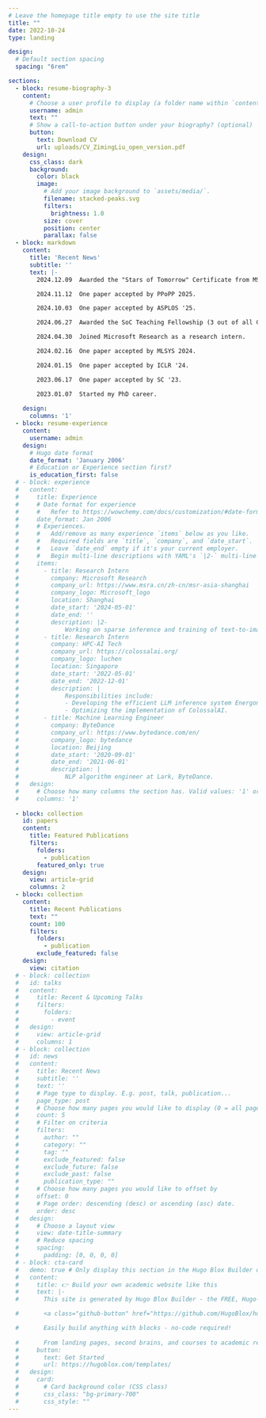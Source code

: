 ```yaml
---
# Leave the homepage title empty to use the site title
title: ""
date: 2022-10-24
type: landing

design:
  # Default section spacing
  spacing: "6rem"

sections:
  - block: resume-biography-3
    content:
      # Choose a user profile to display (a folder name within `content/authors/`)
      username: admin
      text: ""
      # Show a call-to-action button under your biography? (optional)
      button:
        text: Download CV
        url: uploads/CV_ZimingLiu_open_version.pdf
    design:
      css_class: dark
      background:
        color: black
        image:
          # Add your image background to `assets/media/`.
          filename: stacked-peaks.svg
          filters:
            brightness: 1.0
          size: cover
          position: center
          parallax: false
  - block: markdown
    content:
      title: 'Recent News'
      subtitle: ''
      text: |-
        2024.12.09  Awarded the "Stars of Tomorrow" Certificate from MSRA (top 10% intern).

        2024.11.12  One paper accepted by PPoPP 2025.

        2024.10.03  One paper accepted by ASPLOS '25.

        2024.06.27  Awarded the SoC Teaching Fellowship (3 out of all CS PhD as excellent tutors).

        2024.04.30  Joined Microsoft Research as a research intern.

        2024.02.16  One paper accepted by MLSYS 2024.

        2024.01.15  One paper accepted by ICLR '24.

        2023.06.17  One paper accepted by SC '23.

        2023.01.07  Started my PhD career.
        
    design:
      columns: '1'
  - block: resume-experience
    content:
      username: admin
    design:
      # Hugo date format
      date_format: 'January 2006'
      # Education or Experience section first?
      is_education_first: false
  # - block: experience
  #   content:
  #     title: Experience
  #     # Date format for experience
  #     #   Refer to https://wowchemy.com/docs/customization/#date-format
  #     date_format: Jan 2006
  #     # Experiences.
  #     #   Add/remove as many experience `items` below as you like.
  #     #   Required fields are `title`, `company`, and `date_start`.
  #     #   Leave `date_end` empty if it's your current employer.
  #     #   Begin multi-line descriptions with YAML's `|2-` multi-line prefix.
  #     items:
  #       - title: Research Intern
  #         company: Microsoft Research
  #         company_url: https://www.msra.cn/zh-cn/msr-asia-shanghai
  #         company_logo: Microsoft_logo
  #         location: Shanghai
  #         date_start: '2024-05-01'
  #         date_end: ''
  #         description: |2-
  #             Working on sparse inference and training of text-to-image and text-to-video models. Supervised by Dr. Zhenhua Han and Dr. Yuqing Yang.
  #       - title: Research Intern
  #         company: HPC-AI Tech
  #         company_url: https://colossalai.org/
  #         company_logo: luchen
  #         location: Singapore
  #         date_start: '2022-05-01'
  #         date_end: '2022-12-01'
  #         description: |
  #             Responsibilities include:
  #             - Developing the efficient LLM inference system EnergonAI.
  #             - Optimizing the implementation of ColossalAI.
  #       - title: Machine Learning Engineer
  #         company: ByteDance
  #         company_url: https://www.bytedance.com/en/
  #         company_logo: bytedance
  #         location: Beijing
  #         date_start: '2020-09-01'
  #         date_end: '2021-06-01'
  #         description: |
  #             NLP algorithm engineer at Lark, ByteDance.
  #   design:
  #     # Choose how many columns the section has. Valid values: '1' or '2'.
  #     columns: '1'
  
  - block: collection
    id: papers
    content:
      title: Featured Publications
      filters:
        folders:
          - publication
        featured_only: true
    design:
      view: article-grid
      columns: 2
  - block: collection
    content:
      title: Recent Publications
      text: ""
      count: 100
      filters:
        folders:
          - publication
        exclude_featured: false
    design:
      view: citation
  # - block: collection
  #   id: talks
  #   content:
  #     title: Recent & Upcoming Talks
  #     filters:
  #       folders:
  #         - event
  #   design:
  #     view: article-grid
  #     columns: 1
  # - block: collection
  #   id: news
  #   content:
  #     title: Recent News
  #     subtitle: ''
  #     text: ''
  #     # Page type to display. E.g. post, talk, publication...
  #     page_type: post
  #     # Choose how many pages you would like to display (0 = all pages)
  #     count: 5
  #     # Filter on criteria
  #     filters:
  #       author: ""
  #       category: ""
  #       tag: ""
  #       exclude_featured: false
  #       exclude_future: false
  #       exclude_past: false
  #       publication_type: ""
  #     # Choose how many pages you would like to offset by
  #     offset: 0
  #     # Page order: descending (desc) or ascending (asc) date.
  #     order: desc
  #   design:
  #     # Choose a layout view
  #     view: date-title-summary
  #     # Reduce spacing
  #     spacing:
  #       padding: [0, 0, 0, 0]
  # - block: cta-card
  #   demo: true # Only display this section in the Hugo Blox Builder demo site
  #   content:
  #     title: 👉 Build your own academic website like this
  #     text: |-
  #       This site is generated by Hugo Blox Builder - the FREE, Hugo-based open source website builder trusted by 250,000+ academics like you.

  #       <a class="github-button" href="https://github.com/HugoBlox/hugo-blox-builder" data-color-scheme="no-preference: light; light: light; dark: dark;" data-icon="octicon-star" data-size="large" data-show-count="true" aria-label="Star HugoBlox/hugo-blox-builder on GitHub">Star</a>

  #       Easily build anything with blocks - no-code required!
        
  #       From landing pages, second brains, and courses to academic resumés, conferences, and tech blogs.
  #     button:
  #       text: Get Started
  #       url: https://hugoblox.com/templates/
  #   design:
  #     card:
  #       # Card background color (CSS class)
  #       css_class: "bg-primary-700"
  #       css_style: ""
---
```

